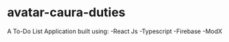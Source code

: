 # avatar-caura-duties

A To-Do List Application built using:
-React Js
-Typescript
-Firebase
-ModX

